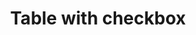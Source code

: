 ---
title: Table with checkbox
category: Application
paid: true
isActive: true
ltr: {"react":{"jsxTail":[{"code":"import { useEffect, useState } from \"react\"\n\nexport default () => {\n\n    const tableItems = [\n        {\n            name: \"Liam James\",\n            email: \"liamjames@example.com\",\n            position: \"Software engineer\",\n            salary: \"$100K\"\n        },\n        {\n            name: \"Olivia Emma\",\n            email: \"oliviaemma@example.com\",\n            position: \"Product designer\",\n            salary: \"$90K\"\n        },\n        {\n            name: \"William Benjamin\",\n            email: \"william.benjamin@example.com\",\n            position: \"Front-end developer\",\n            salary: \"$80K\"\n        },\n        {\n            name: \"Henry Theodore\",\n            email: \"henrytheodore@example.com\",\n            position: \"Laravel engineer\",\n            salary: \"$120K\"\n        },\n        {\n            name: \"Amelia Elijah\",\n            email: \"amelia.elijah@example.com\",\n            position: \"Open source manager\",\n            salary: \"$75K\"\n        },\n    ]\n\n    const [areAllChecked, setAllChecked] = useState(false)\n    let [checkboxItems, setCheckboxItem] = useState({})\n\n    // set or unset all checkbox items\n    const handleCheckboxItems = () => {\n        setAllChecked(!areAllChecked)\n        tableItems.forEach((item, idx) => {\n            checkboxItems[`checkbox${idx}`] = !areAllChecked\n            setCheckboxItem({ ...checkboxItems })\n        })\n    }\n\n    // Update checked value\n    const handleCheckboxChange = (e, idx) => {\n        setAllChecked(false)\n        setCheckboxItem({ ...checkboxItems, [`checkbox${idx}`]: e.target.checked })\n    }\n\n    useEffect(() => {\n        // Set properties with false value\n        tableItems.forEach((item, idx) => {\n            checkboxItems[`checkbox${idx}`] = false\n            setCheckboxItem({ ...checkboxItems })\n        })\n    }, [])\n\n    useEffect(() => {\n        // Check if all checkbox items are checked and update setAllChecked state\n        const checkboxItemsVal = Object.values(checkboxItems)\n        const checkedItems = checkboxItemsVal.filter(item => item == true)\n        if (checkedItems.length == tableItems.length) setAllChecked(true)\n    }, [checkboxItems])\n\n    return (\n        <div className=\"max-w-screen-xl mx-auto px-4 md:px-8\">\n            <div className=\"items-start justify-between md:flex\">\n                <div className=\"max-w-lg\">\n                    <h3 className=\"text-gray-800 text-xl font-bold sm:text-2xl\">\n                        Team members\n                    </h3>\n                    <p className=\"text-gray-600 mt-2\">\n                        Lorem Ipsum is simply dummy text of the printing and typesetting industry.\n                    </p>\n                </div>\n                <div className=\"mt-3 md:mt-0\">\n                    <a\n                        href=\"javascript:void(0)\"\n                        className=\"inline-block px-4 py-2 text-white duration-150 font-medium bg-indigo-600 rounded-lg hover:bg-indigo-500 active:bg-indigo-700 md:text-sm\"\n                    >\n                        Add member\n                    </a>\n                </div>\n            </div>\n            <div className=\"mt-12 shadow-sm border rounded-lg overflow-x-auto\">\n                <table className=\"w-full table-auto text-sm text-left\">\n                    <thead className=\"text-gray-600 font-medium border-b\">\n                        <tr>\n                            <th className=\"py-3 px-6 flex items-center gap-x-4\">\n                                <div>\n                                    <input type=\"checkbox\" id=\"checkbox-all-items\" className=\"checkbox-item peer hidden\"\n                                        checked={areAllChecked}\n                                        onChange={handleCheckboxItems}\n                                    />\n                                    <label\n                                        htmlFor=\"checkbox-all-items\"\n                                        className=\"relative flex w-5 h-5 bg-white peer-checked:bg-indigo-600 rounded-md border ring-offset-2 ring-indigo-600 duration-150 peer-active:ring cursor-pointer after:absolute after:inset-x-0 after:top-[3px] after:m-auto after:w-1.5 after:h-2.5 after:border-r-2 after:border-b-2 after:border-white after:rotate-45\"\n                                    >\n                                    </label>\n                                </div>\n                                Username\n                            </th>\n                            <th className=\"py-3 px-6\">Email</th>\n                            <th className=\"py-3 px-6\">Position</th>\n                            <th className=\"py-3 px-6\">Salary</th>\n                            <th className=\"py-3 px-6\"></th>\n\n                        </tr>\n                    </thead>\n                    <tbody className=\"text-gray-600 divide-y\">\n                        {\n                            tableItems.map((item, idx) => (\n                                <tr key={idx} className=\"odd:bg-gray-50 even:bg-white\">\n                                    <td className=\"px-6 py-4 whitespace-nowrap flex items-center gap-x-4\">\n                                        <div>\n                                            <input type=\"checkbox\" id={`checkbox-${idx}`} name={`checkbox-${idx}`} className=\"checkbox-item peer hidden\"\n                                                checked={checkboxItems[`checkbox${idx}`]}\n                                                onChange={(e) => handleCheckboxChange(e, idx)}\n                                            />\n                                            <label\n                                                htmlFor={`checkbox-${idx}`}\n                                                className=\"relative flex w-5 h-5 bg-white peer-checked:bg-indigo-600 rounded-md border ring-offset-2 ring-indigo-600 duration-150 peer-active:ring cursor-pointer after:absolute after:inset-x-0 after:top-[3px] after:m-auto after:w-1.5 after:h-2.5 after:border-r-2 after:border-b-2 after:border-white after:rotate-45\"\n                                            >\n                                            </label>\n                                        </div>\n                                        {item.name}\n                                    </td>\n                                    <td className=\"px-6 py-4 whitespace-nowrap\">{item.email}</td>\n                                    <td className=\"px-6 py-4 whitespace-nowrap\">{item.position}</td>\n                                    <td className=\"px-6 py-4 whitespace-nowrap\">{item.salary}</td>\n                                    <td className=\"text-right px-6 whitespace-nowrap\">\n                                        <a href=\"javascript:void()\" className=\"py-2 px-3 font-medium text-indigo-600 hover:text-indigo-500 duration-150 hover:bg-gray-50 rounded-lg\">\n                                            Edit\n                                        </a>\n                                        <button href=\"javascript:void()\" className=\"py-2 leading-none px-3 font-medium text-red-600 hover:text-red-500 duration-150 hover:bg-gray-50 rounded-lg\">\n                                            Delete\n                                        </button>\n                                    </td>\n                                </tr>\n                            ))\n                        }\n                    </tbody>\n                </table>\n            </div>\n        </div>\n    )\n}","label":"App.jsx"}],"jsxCss":[]},"vue":{"vueTail":[],"vueCss":[]},"preview":"function App() {\n\n    const tableItems = [\n        {\n            name: \"Liam James\",\n            email: \"liamjames@example.com\",\n            position: \"Software engineer\",\n            salary: \"$100K\"\n        },\n        {\n            name: \"Olivia Emma\",\n            email: \"oliviaemma@example.com\",\n            position: \"Product designer\",\n            salary: \"$90K\"\n        },\n        {\n            name: \"William Benjamin\",\n            email: \"william.benjamin@example.com\",\n            position: \"Front-end developer\",\n            salary: \"$80K\"\n        },\n        {\n            name: \"Henry Theodore\",\n            email: \"henrytheodore@example.com\",\n            position: \"Laravel engineer\",\n            salary: \"$120K\"\n        },\n        {\n            name: \"Amelia Elijah\",\n            email: \"amelia.elijah@example.com\",\n            position: \"Open source manager\",\n            salary: \"$75K\"\n        },\n    ]\n\n    const [areAllChecked, setAllChecked] = React.useState(false)\n    let [checkboxItems, setCheckboxItem] = React.useState({})\n\n    // set or unset all checkbox items\n    const handleCheckboxItems = () => {\n        setAllChecked(!areAllChecked)\n        tableItems.forEach((item, idx) => {\n            checkboxItems[`checkbox${idx}`] = !areAllChecked\n            setCheckboxItem({ ...checkboxItems })\n        })\n    }\n\n    // Update checked value\n    const handleCheckboxChange = (e, idx) => {\n        setAllChecked(false)\n        setCheckboxItem({ ...checkboxItems, [`checkbox${idx}`]: e.target.checked })\n    }\n\n    React.useEffect(() => {\n        // Set properties with false value\n        tableItems.forEach((item, idx) => {\n            checkboxItems[`checkbox${idx}`] = false\n            setCheckboxItem({ ...checkboxItems })\n        })\n    }, [])\n\n    React.useEffect(() => {\n        // Check if all checkbox items are checked and update setAllChecked state\n        const checkboxItemsVal = Object.values(checkboxItems)\n        const checkedItems = checkboxItemsVal.filter(item => item == true)\n        if (checkedItems.length == tableItems.length) setAllChecked(true)\n    }, [checkboxItems])\n\n    return (\n        <div className=\"max-w-screen-xl mx-auto px-4 py-16 md:px-8\">\n            <div className=\"items-start justify-between md:flex\">\n                <div className=\"max-w-lg\">\n                    <h3 className=\"text-gray-800 text-xl font-bold sm:text-2xl\">\n                        Team members\n                    </h3>\n                    <p className=\"text-gray-600 mt-2\">\n                        Lorem Ipsum is simply dummy text of the printing and typesetting industry.\n                    </p>\n                </div>\n                <div className=\"mt-3 md:mt-0\">\n                    <a\n                        href=\"javascript:void(0)\"\n                        className=\"inline-block px-4 py-2 text-white duration-150 font-medium bg-indigo-600 rounded-lg hover:bg-indigo-500 active:bg-indigo-700 md:text-sm\"\n                    >\n                        Add member\n                    </a>\n                </div>\n            </div>\n            <div className=\"mt-12 shadow-sm border rounded-lg overflow-x-auto\">\n                <table className=\"w-full table-auto text-sm text-left\">\n                    <thead className=\"text-gray-600 font-medium border-b\">\n                        <tr>\n                            <th className=\"py-3 px-6 flex items-center gap-x-4\">\n                                <div>\n                                    <input type=\"checkbox\" id=\"checkbox-all-items\" className=\"checkbox-item peer hidden\"\n                                        checked={areAllChecked}\n                                        onChange={handleCheckboxItems}\n                                    />\n                                    <label\n                                        htmlFor=\"checkbox-all-items\"\n                                        className=\"relative flex w-5 h-5 bg-white peer-checked:bg-indigo-600 rounded-md border ring-offset-2 ring-indigo-600 duration-150 peer-active:ring cursor-pointer after:absolute after:inset-x-0 after:top-[3px] after:m-auto after:w-1.5 after:h-2.5 after:border-r-2 after:border-b-2 after:border-white after:rotate-45\"\n                                    >\n                                    </label>\n                                </div>\n                                Username\n                            </th>\n                            <th className=\"py-3 px-6\">Email</th>\n                            <th className=\"py-3 px-6\">Position</th>\n                            <th className=\"py-3 px-6\">Salary</th>\n                            <th className=\"py-3 px-6\"></th>\n\n                        </tr>\n                    </thead>\n                    <tbody className=\"text-gray-600 divide-y\">\n                        {\n                            tableItems.map((item, idx) => (\n                                <tr key={idx} className=\"odd:bg-gray-50 even:bg-white\">\n                                    <td className=\"px-6 py-4 whitespace-nowrap flex items-center gap-x-4\">\n                                        <div>\n                                            <input type=\"checkbox\" id={`checkbox-${idx}`} name={`checkbox-${idx}`} className=\"checkbox-item peer hidden\"\n                                                checked={checkboxItems[`checkbox${idx}`]}\n                                                onChange={(e) => handleCheckboxChange(e, idx)}\n                                            />\n                                            <label\n                                                htmlFor={`checkbox-${idx}`}\n                                                className=\"relative flex w-5 h-5 bg-white peer-checked:bg-indigo-600 rounded-md border ring-offset-2 ring-indigo-600 duration-150 peer-active:ring cursor-pointer after:absolute after:inset-x-0 after:top-[3px] after:m-auto after:w-1.5 after:h-2.5 after:border-r-2 after:border-b-2 after:border-white after:rotate-45\"\n                                            >\n                                            </label>\n                                        </div>\n                                        {item.name}\n                                    </td>\n                                    <td className=\"px-6 py-4 whitespace-nowrap\">{item.email}</td>\n                                    <td className=\"px-6 py-4 whitespace-nowrap\">{item.position}</td>\n                                    <td className=\"px-6 py-4 whitespace-nowrap\">{item.salary}</td>\n                                    <td className=\"text-right px-6 whitespace-nowrap\">\n                                        <a href=\"javascript:void()\" className=\"py-2 px-3 font-medium text-indigo-600 hover:text-indigo-500 duration-150 hover:bg-gray-50 rounded-lg\">\n                                            Edit\n                                        </a>\n                                        <button href=\"javascript:void()\" className=\"py-2 leading-none px-3 font-medium text-red-600 hover:text-red-500 duration-150 hover:bg-gray-50 rounded-lg\">\n                                            Delete\n                                        </button>\n                                    </td>\n                                </tr>\n                            ))\n                        }\n                    </tbody>\n                </table>\n            </div>\n        </div>\n    )\n}"}
rtl: {"preview":"function App() {\n\n    const tableItems = [\n        {\n            name: \"ليام جيمس\",\n            email: \"liamjames@example.com\",\n            position: \"مهندس برمجيات\",\n            salary: \"$100K\"\n        },\n        {\n            name: \"أوليفيا إيما\",\n            email: \"oliviaemma@example.com\",\n            position: \"مصمم المنتج\",\n            salary: \"$90K\"\n        },\n        {\n            name: \"وليام بنيامين\",\n            email: \"william.benjamin@example.com\",\n            position: \"مطور الواجهة الأمامية\",\n            salary: \"$80K\"\n        },\n        {\n            name: \"هنري ثيودور\",\n            email: \"henrytheodore@example.com\",\n            position: \"مهندس Laravel\",\n            salary: \"$120K\"\n        },\n        {\n            name: \"اميليا ايليا\",\n            email: \"amelia.elijah@example.com\",\n            position: \"مدير Open source\",\n            salary: \"$75K\"\n        },\n    ]\n\n    const [areAllChecked, setAllChecked] = React.useState(false)\n    let [checkboxItems, setCheckboxItem] = React.useState({})\n\n    // set or unset all checkbox items\n    const handleCheckboxItems = () => {\n        setAllChecked(!areAllChecked)\n        tableItems.forEach((item, idx) => {\n            checkboxItems[`checkbox${idx}`] = !areAllChecked\n            setCheckboxItem({ ...checkboxItems })\n        })\n    }\n\n    // Update checked value\n    const handleCheckboxChange = (e, idx) => {\n        setAllChecked(false)\n        setCheckboxItem({ ...checkboxItems, [`checkbox${idx}`]: e.target.checked })\n    }\n\n    React.useEffect(() => {\n        // Set properties with false value\n        tableItems.forEach((item, idx) => {\n            checkboxItems[`checkbox${idx}`] = false\n            setCheckboxItem({ ...checkboxItems })\n        })\n    }, [])\n\n    React.useEffect(() => {\n        // Check if all checkbox items are checked and update setAllChecked state\n        const checkboxItemsVal = Object.values(checkboxItems)\n        const checkedItems = checkboxItemsVal.filter(item => item == true)\n        if (checkedItems.length == tableItems.length) setAllChecked(true)\n    }, [checkboxItems])\n\n    return (\n        <div className=\"max-w-screen-xl mx-auto px-4 py-16 md:px-8\">\n            <div className=\"items-start justify-between md:flex\">\n                <div className=\"max-w-lg\">\n                    <h3 className=\"text-gray-800 text-xl font-bold sm:text-2xl\">\n                        أعضاء الفريق\n                    </h3>\n                    <p className=\"text-gray-600 mt-2\">\n                        لوريم إيبسوم هو ببساطة نص شكلي يستخدم في صناعة الطباعة والتنضيد.\n                    </p>\n                </div>\n                <div className=\"mt-3 md:mt-0\">\n                    <a\n                        href=\"javascript:void(0)\"\n                        className=\"inline-block px-4 py-2 text-white duration-150 font-medium bg-indigo-600 rounded-lg hover:bg-indigo-500 active:bg-indigo-700 md:text-sm\"\n                    >\n                        اضافة عضو\n                    </a>\n                </div>\n            </div>\n            <div className=\"mt-12 shadow-sm border rounded-lg overflow-x-auto\">\n                <table className=\"w-full table-auto text-sm text-right\">\n                    <thead className=\"text-gray-600 font-medium border-b\">\n                        <tr>\n                            <th className=\"py-3 px-6 flex items-center gap-x-4\">\n                                <div>\n                                    <input type=\"checkbox\" id=\"checkbox-all-items\" className=\"checkbox-item peer hidden\"\n                                        checked={areAllChecked}\n                                        onChange={handleCheckboxItems}\n                                    />\n                                    <label\n                                        htmlFor=\"checkbox-all-items\"\n                                        className=\"relative flex w-5 h-5 bg-white peer-checked:bg-indigo-600 rounded-md border ring-offset-2 ring-indigo-600 duration-150 peer-active:ring cursor-pointer after:absolute after:inset-x-0 after:top-[3px] after:m-auto after:w-1.5 after:h-2.5 after:border-r-2 after:border-b-2 after:border-white after:rotate-45\"\n                                    >\n                                    </label>\n                                </div>\n                                الاسم\n                            </th>\n                            <th className=\"py-3 px-6\">البريد الالكتروني</th>\n                            <th className=\"py-3 px-6\">المنصب</th>\n                            <th className=\"py-3 px-6\">الراتب</th>\n                            <th className=\"py-3 px-6\"></th>\n\n                        </tr>\n                    </thead>\n                    <tbody className=\"text-gray-600 divide-y\">\n                        {\n                            tableItems.map((item, idx) => (\n                                <tr key={idx} className=\"odd:bg-gray-50 even:bg-white\">\n                                    <td className=\"px-6 py-4 whitespace-nowrap flex items-center gap-x-4\">\n                                        <div>\n                                            <input type=\"checkbox\" id={`checkbox-${idx}`} name={`checkbox-${idx}`} className=\"checkbox-item peer hidden\"\n                                                checked={checkboxItems[`checkbox${idx}`]}\n                                                onChange={(e) => handleCheckboxChange(e, idx)}\n                                            />\n                                            <label\n                                                htmlFor={`checkbox-${idx}`}\n                                                className=\"relative flex w-5 h-5 bg-white peer-checked:bg-indigo-600 rounded-md border ring-offset-2 ring-indigo-600 duration-150 peer-active:ring cursor-pointer after:absolute after:inset-x-0 after:top-[3px] after:m-auto after:w-1.5 after:h-2.5 after:border-r-2 after:border-b-2 after:border-white after:rotate-45\"\n                                            >\n                                            </label>\n                                        </div>\n                                        {item.name}\n                                    </td>\n                                    <td className=\"px-6 py-4 whitespace-nowrap\">{item.email}</td>\n                                    <td className=\"px-6 py-4 whitespace-nowrap\">{item.position}</td>\n                                    <td className=\"px-6 py-4 whitespace-nowrap\">{item.salary}</td>\n                                    <td className=\"text-right px-6 whitespace-nowrap\">\n                                        <a href=\"javascript:void()\" className=\"py-2 px-3 font-medium text-indigo-600 hover:text-indigo-500 duration-150 hover:bg-gray-50 rounded-lg\">\n                                            تعديل\n                                        </a>\n                                        <button href=\"javascript:void()\" className=\"py-2 leading-none px-3 font-medium text-red-600 hover:text-red-500 duration-150 hover:bg-gray-50 rounded-lg\">\n                                            حذف\n                                        </button>\n                                    </td>\n                                </tr>\n                            ))\n                        }\n                    </tbody>\n                </table>\n            </div>\n        </div>\n    )\n}","vue":{"vueCss":[],"vueTail":[]},"react":{"jsxCss":[],"jsxTail":[{"label":"App.jsx","code":"import { useEffect, useState } from \"react\"\n\nexport default () => {\n\n    const tableItems = [\n        {\n            name: \"ليام جيمس\",\n            email: \"liamjames@example.com\",\n            position: \"مهندس برمجيات\",\n            salary: \"$100K\"\n        },\n        {\n            name: \"أوليفيا إيما\",\n            email: \"oliviaemma@example.com\",\n            position: \"مصمم المنتج\",\n            salary: \"$90K\"\n        },\n        {\n            name: \"وليام بنيامين\",\n            email: \"william.benjamin@example.com\",\n            position: \"مطور الواجهة الأمامية\",\n            salary: \"$80K\"\n        },\n        {\n            name: \"هنري ثيودور\",\n            email: \"henrytheodore@example.com\",\n            position: \"مهندس Laravel\",\n            salary: \"$120K\"\n        },\n        {\n            name: \"اميليا ايليا\",\n            email: \"amelia.elijah@example.com\",\n            position: \"مدير Open source\",\n            salary: \"$75K\"\n        },\n    ]\n\n    const [areAllChecked, setAllChecked] = useState(false)\n    let [checkboxItems, setCheckboxItem] = useState({})\n\n    // set or unset all checkbox items\n    const handleCheckboxItems = () => {\n        setAllChecked(!areAllChecked)\n        tableItems.forEach((item, idx) => {\n            checkboxItems[`checkbox${idx}`] = !areAllChecked\n            setCheckboxItem({ ...checkboxItems })\n        })\n    }\n\n    // Update checked value\n    const handleCheckboxChange = (e, idx) => {\n        setAllChecked(false)\n        setCheckboxItem({ ...checkboxItems, [`checkbox${idx}`]: e.target.checked })\n    }\n\n    useEffect(() => {\n        // Set properties with false value\n        tableItems.forEach((item, idx) => {\n            checkboxItems[`checkbox${idx}`] = false\n            setCheckboxItem({ ...checkboxItems })\n        })\n    }, [])\n\n    useEffect(() => {\n        // Check if all checkbox items are checked and update setAllChecked state\n        const checkboxItemsVal = Object.values(checkboxItems)\n        const checkedItems = checkboxItemsVal.filter(item => item == true)\n        if (checkedItems.length == tableItems.length) setAllChecked(true)\n    }, [checkboxItems])\n\n    return (\n        <div className=\"max-w-screen-xl mx-auto px-4 md:px-8\">\n            <div className=\"items-start justify-between md:flex\">\n                <div className=\"max-w-lg\">\n                    <h3 className=\"text-gray-800 text-xl font-bold sm:text-2xl\">\n                        أعضاء الفريق\n                    </h3>\n                    <p className=\"text-gray-600 mt-2\">\n                        لوريم إيبسوم هو ببساطة نص شكلي يستخدم في صناعة الطباعة والتنضيد.\n                    </p>\n                </div>\n                <div className=\"mt-3 md:mt-0\">\n                    <a\n                        href=\"javascript:void(0)\"\n                        className=\"inline-block px-4 py-2 text-white duration-150 font-medium bg-indigo-600 rounded-lg hover:bg-indigo-500 active:bg-indigo-700 md:text-sm\"\n                    >\n                        اضافة عضو\n                    </a>\n                </div>\n            </div>\n            <div className=\"mt-12 shadow-sm border rounded-lg overflow-x-auto\">\n                <table className=\"w-full table-auto text-sm text-right\">\n                    <thead className=\"text-gray-600 font-medium border-b\">\n                        <tr>\n                            <th className=\"py-3 px-6 flex items-center gap-x-4\">\n                                <div>\n                                    <input type=\"checkbox\" id=\"checkbox-all-items\" className=\"checkbox-item peer hidden\"\n                                        checked={areAllChecked}\n                                        onChange={handleCheckboxItems}\n                                    />\n                                    <label\n                                        htmlFor=\"checkbox-all-items\"\n                                        className=\"relative flex w-5 h-5 bg-white peer-checked:bg-indigo-600 rounded-md border ring-offset-2 ring-indigo-600 duration-150 peer-active:ring cursor-pointer after:absolute after:inset-x-0 after:top-[3px] after:m-auto after:w-1.5 after:h-2.5 after:border-r-2 after:border-b-2 after:border-white after:rotate-45\"\n                                    >\n                                    </label>\n                                </div>\n                                الاسم\n                            </th>\n                            <th className=\"py-3 px-6\">البريد الالكتروني</th>\n                            <th className=\"py-3 px-6\">المنصب</th>\n                            <th className=\"py-3 px-6\">الراتب</th>\n                            <th className=\"py-3 px-6\"></th>\n\n                        </tr>\n                    </thead>\n                    <tbody className=\"text-gray-600 divide-y\">\n                        {\n                            tableItems.map((item, idx) => (\n                                <tr key={idx} className=\"odd:bg-gray-50 even:bg-white\">\n                                    <td className=\"px-6 py-4 whitespace-nowrap flex items-center gap-x-4\">\n                                        <div>\n                                            <input type=\"checkbox\" id={`checkbox-${idx}`} name={`checkbox-${idx}`} className=\"checkbox-item peer hidden\"\n                                                checked={checkboxItems[`checkbox${idx}`]}\n                                                onChange={(e) => handleCheckboxChange(e, idx)}\n                                            />\n                                            <label\n                                                htmlFor={`checkbox-${idx}`}\n                                                className=\"relative flex w-5 h-5 bg-white peer-checked:bg-indigo-600 rounded-md border ring-offset-2 ring-indigo-600 duration-150 peer-active:ring cursor-pointer after:absolute after:inset-x-0 after:top-[3px] after:m-auto after:w-1.5 after:h-2.5 after:border-r-2 after:border-b-2 after:border-white after:rotate-45\"\n                                            >\n                                            </label>\n                                        </div>\n                                        {item.name}\n                                    </td>\n                                    <td className=\"px-6 py-4 whitespace-nowrap\">{item.email}</td>\n                                    <td className=\"px-6 py-4 whitespace-nowrap\">{item.position}</td>\n                                    <td className=\"px-6 py-4 whitespace-nowrap\">{item.salary}</td>\n                                    <td className=\"text-right px-6 whitespace-nowrap\">\n                                        <a href=\"javascript:void()\" className=\"py-2 px-3 font-medium text-indigo-600 hover:text-indigo-500 duration-150 hover:bg-gray-50 rounded-lg\">\n                                            تعديل\n                                        </a>\n                                        <button href=\"javascript:void()\" className=\"py-2 leading-none px-3 font-medium text-red-600 hover:text-red-500 duration-150 hover:bg-gray-50 rounded-lg\">\n                                            حذف\n                                        </button>\n                                    </td>\n                                </tr>\n                            ))\n                        }\n                    </tbody>\n                </table>\n            </div>\n        </div>\n    )\n}"}]}}
slug: /tables
id: e102cc33-93d0-4df3-b1bb-9513f502a160
created_at: 1668952310953
---